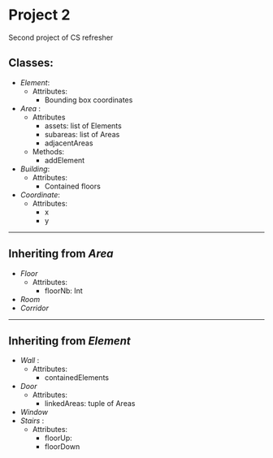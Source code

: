 # Project 2
Second project of CS refresher


## Classes:
- *Element*:
    - Attributes:
        - Bounding box coordinates
- *Area*  :
    - Attributes
        - assets: list of Elements
        - subareas: list of Areas
        - adjacentAreas
    - Methods:
        - addElement
-  *Building*:
    - Attributes:
        - Contained floors
- *Coordinate*:
    - Attributes:
        - x
        - y
---
## Inheriting from *Area*
- *Floor* 
    - Attributes:
        - floorNb: Int
- *Room*
- *Corridor* 

---
## Inheriting from *Element*
-  *Wall*  :
    - Attributes:
        - containedElements
-  *Door* 
    - Attributes:
        - linkedAreas: tuple of Areas
-  *Window* 
-  *Stairs* :
    - Attributes:
        - floorUp:
        - floorDown